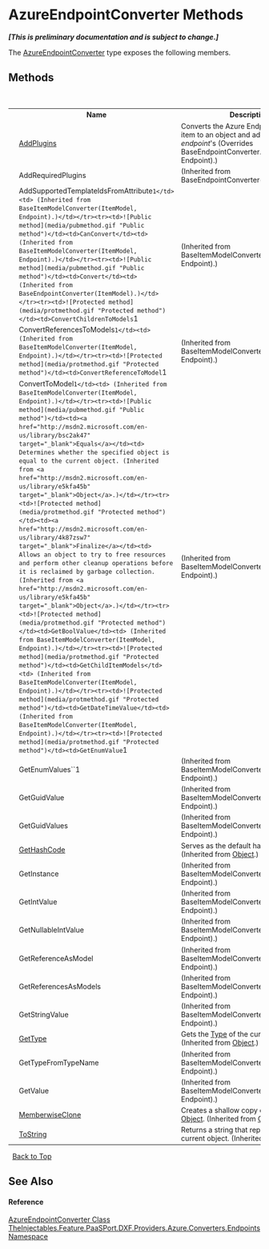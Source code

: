 # AzureEndpointConverter Methods
 _**\[This is preliminary documentation and is subject to change.\]**_

The <a href="1a00c31c-0f18-5031-bae1-50197e810ec2">AzureEndpointConverter</a> type exposes the following members.


## Methods
&nbsp;<table><tr><th></th><th>Name</th><th>Description</th></tr><tr><td>![Protected method](media/protmethod.gif "Protected method")</td><td><a href="9252a7d0-ba29-d9d6-0b83-4e57590e1d1d">AddPlugins</a></td><td>
Converts the Azure Endpoint settings item to an  object and adds it to the *endpoint*'s 
 (Overrides BaseEndpointConverter.AddPlugins(UTP, Endpoint).)</td></tr><tr><td>![Private method](media/privmethod.gif "Private method")</td><td>AddRequiredPlugins</td><td> (Inherited from BaseEndpointConverter(ItemModel).)</td></tr><tr><td>![Protected method](media/protmethod.gif "Protected method")</td><td>AddSupportedTemplateIdsFromAttribute``1</td><td> (Inherited from BaseItemModelConverter(ItemModel, Endpoint).)</td></tr><tr><td>![Public method](media/pubmethod.gif "Public method")</td><td>CanConvert</td><td> (Inherited from BaseItemModelConverter(ItemModel, Endpoint).)</td></tr><tr><td>![Public method](media/pubmethod.gif "Public method")</td><td>Convert</td><td> (Inherited from BaseEndpointConverter(ItemModel).)</td></tr><tr><td>![Protected method](media/protmethod.gif "Protected method")</td><td>ConvertChildrenToModels``1</td><td> (Inherited from BaseItemModelConverter(ItemModel, Endpoint).)</td></tr><tr><td>![Protected method](media/protmethod.gif "Protected method")</td><td>ConvertReferencesToModels``1</td><td> (Inherited from BaseItemModelConverter(ItemModel, Endpoint).)</td></tr><tr><td>![Protected method](media/protmethod.gif "Protected method")</td><td>ConvertReferenceToModel``1</td><td> (Inherited from BaseItemModelConverter(ItemModel, Endpoint).)</td></tr><tr><td>![Protected method](media/protmethod.gif "Protected method")</td><td>ConvertToModel``1</td><td> (Inherited from BaseItemModelConverter(ItemModel, Endpoint).)</td></tr><tr><td>![Public method](media/pubmethod.gif "Public method")</td><td><a href="http://msdn2.microsoft.com/en-us/library/bsc2ak47" target="_blank">Equals</a></td><td>
Determines whether the specified object is equal to the current object.
 (Inherited from <a href="http://msdn2.microsoft.com/en-us/library/e5kfa45b" target="_blank">Object</a>.)</td></tr><tr><td>![Protected method](media/protmethod.gif "Protected method")</td><td><a href="http://msdn2.microsoft.com/en-us/library/4k87zsw7" target="_blank">Finalize</a></td><td>
Allows an object to try to free resources and perform other cleanup operations before it is reclaimed by garbage collection.
 (Inherited from <a href="http://msdn2.microsoft.com/en-us/library/e5kfa45b" target="_blank">Object</a>.)</td></tr><tr><td>![Protected method](media/protmethod.gif "Protected method")</td><td>GetBoolValue</td><td> (Inherited from BaseItemModelConverter(ItemModel, Endpoint).)</td></tr><tr><td>![Protected method](media/protmethod.gif "Protected method")</td><td>GetChildItemModels</td><td> (Inherited from BaseItemModelConverter(ItemModel, Endpoint).)</td></tr><tr><td>![Protected method](media/protmethod.gif "Protected method")</td><td>GetDateTimeValue</td><td> (Inherited from BaseItemModelConverter(ItemModel, Endpoint).)</td></tr><tr><td>![Protected method](media/protmethod.gif "Protected method")</td><td>GetEnumValue``1</td><td> (Inherited from BaseItemModelConverter(ItemModel, Endpoint).)</td></tr><tr><td>![Protected method](media/protmethod.gif "Protected method")</td><td>GetEnumValues``1</td><td> (Inherited from BaseItemModelConverter(ItemModel, Endpoint).)</td></tr><tr><td>![Protected method](media/protmethod.gif "Protected method")</td><td>GetGuidValue</td><td> (Inherited from BaseItemModelConverter(ItemModel, Endpoint).)</td></tr><tr><td>![Protected method](media/protmethod.gif "Protected method")</td><td>GetGuidValues</td><td> (Inherited from BaseItemModelConverter(ItemModel, Endpoint).)</td></tr><tr><td>![Public method](media/pubmethod.gif "Public method")</td><td><a href="http://msdn2.microsoft.com/en-us/library/zdee4b3y" target="_blank">GetHashCode</a></td><td>
Serves as the default hash function.
 (Inherited from <a href="http://msdn2.microsoft.com/en-us/library/e5kfa45b" target="_blank">Object</a>.)</td></tr><tr><td>![Protected method](media/protmethod.gif "Protected method")</td><td>GetInstance</td><td> (Inherited from BaseItemModelConverter(ItemModel, Endpoint).)</td></tr><tr><td>![Protected method](media/protmethod.gif "Protected method")</td><td>GetIntValue</td><td> (Inherited from BaseItemModelConverter(ItemModel, Endpoint).)</td></tr><tr><td>![Protected method](media/protmethod.gif "Protected method")</td><td>GetNullableIntValue</td><td> (Inherited from BaseItemModelConverter(ItemModel, Endpoint).)</td></tr><tr><td>![Protected method](media/protmethod.gif "Protected method")</td><td>GetReferenceAsModel</td><td> (Inherited from BaseItemModelConverter(ItemModel, Endpoint).)</td></tr><tr><td>![Protected method](media/protmethod.gif "Protected method")</td><td>GetReferencesAsModels</td><td> (Inherited from BaseItemModelConverter(ItemModel, Endpoint).)</td></tr><tr><td>![Protected method](media/protmethod.gif "Protected method")</td><td>GetStringValue</td><td> (Inherited from BaseItemModelConverter(ItemModel, Endpoint).)</td></tr><tr><td>![Public method](media/pubmethod.gif "Public method")</td><td><a href="http://msdn2.microsoft.com/en-us/library/dfwy45w9" target="_blank">GetType</a></td><td>
Gets the <a href="http://msdn2.microsoft.com/en-us/library/42892f65" target="_blank">Type</a> of the current instance.
 (Inherited from <a href="http://msdn2.microsoft.com/en-us/library/e5kfa45b" target="_blank">Object</a>.)</td></tr><tr><td>![Protected method](media/protmethod.gif "Protected method")</td><td>GetTypeFromTypeName</td><td> (Inherited from BaseItemModelConverter(ItemModel, Endpoint).)</td></tr><tr><td>![Private method](media/privmethod.gif "Private method")</td><td>GetValue</td><td> (Inherited from BaseItemModelConverter(ItemModel, Endpoint).)</td></tr><tr><td>![Protected method](media/protmethod.gif "Protected method")</td><td><a href="http://msdn2.microsoft.com/en-us/library/57ctke0a" target="_blank">MemberwiseClone</a></td><td>
Creates a shallow copy of the current <a href="http://msdn2.microsoft.com/en-us/library/e5kfa45b" target="_blank">Object</a>.
 (Inherited from <a href="http://msdn2.microsoft.com/en-us/library/e5kfa45b" target="_blank">Object</a>.)</td></tr><tr><td>![Public method](media/pubmethod.gif "Public method")</td><td><a href="http://msdn2.microsoft.com/en-us/library/7bxwbwt2" target="_blank">ToString</a></td><td>
Returns a string that represents the current object.
 (Inherited from <a href="http://msdn2.microsoft.com/en-us/library/e5kfa45b" target="_blank">Object</a>.)</td></tr></table>&nbsp;
<a href="#azureendpointconverter-methods">Back to Top</a>

## See Also


#### Reference
<a href="1a00c31c-0f18-5031-bae1-50197e810ec2">AzureEndpointConverter Class</a><br /><a href="523c7508-f474-7806-2136-03f2b2911b1a">TheInjectables.Feature.PaaSPort.DXF.Providers.Azure.Converters.Endpoints Namespace</a><br />